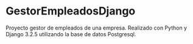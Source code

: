 # GestorEmpleadosDjango
Proyecto gestor de empleados de una empresa. Realizado con Python y Django 3.2.5 utilizando la base de datos Postgresql. 
